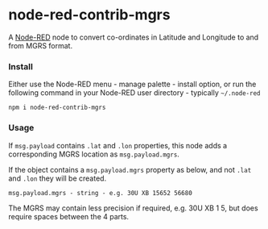 node-red-contrib-mgrs
=====================

A <a href="http://nodered.org" target="_new">Node-RED</a> node to convert co-ordinates in Latitude and Longitude to and from MGRS format.

### Install

Either use the Node-RED menu - manage palette - install option, or run the following command in your Node-RED user directory - typically `~/.node-red`

    npm i node-red-contrib-mgrs

### Usage

If `msg.payload` contains `.lat` and `.lon` properties, this node adds a corresponding MGRS location as `msg.payload.mgrs`.

If the object contains a `msg.payload.mgrs` property as below, and not `.lat` and `.lon` they will be created.

    msg.payload.mgrs - string - e.g. 30U XB 15652 56680

The MGRS may contain less precision if required, e.g. 30U XB 1 5, but does require spaces between the 4 parts. 
